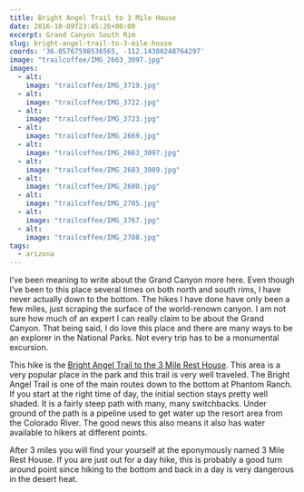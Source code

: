 ```yaml
---
title: Bright Angel Trail to 3 Mile House
date: 2016-10-09T23:45:26+00:00
excerpt: Grand Canyon South Rim
slug: bright-angel-trail-to-3-mile-house
coords: '36.05767598536565, -112.14380248764297'
image: "trailcoffee/IMG_2663_3097.jpg"
images:
  - alt: 
    image: "trailcoffee/IMG_3719.jpg"
  - alt: 
    image: "trailcoffee/IMG_3722.jpg"
  - alt: 
    image: "trailcoffee/IMG_3723.jpg"
  - alt: 
    image: "trailcoffee/IMG_2669.jpg"
  - alt: 
    image: "trailcoffee/IMG_2663_3097.jpg"
  - alt: 
    image: "trailcoffee/IMG_2683_3089.jpg"
  - alt: 
    image: "trailcoffee/IMG_2680.jpg"
  - alt: 
    image: "trailcoffee/IMG_2705.jpg"
  - alt: 
    image: "trailcoffee/IMG_3767.jpg"
  - alt: 
    image: "trailcoffee/IMG_2708.jpg"
tags:
  - arizona
---
```

I’ve been meaning to write about the Grand Canyon more here. Even though I’ve been to this place several times on both north and south rims, I have never actually down to the bottom. The hikes I have done have only been a few miles, just scraping the surface of the world-renown canyon. I am not sure how much of an expert I can really claim to be about the Grand Canyon. That being said, I do love this place and there are many ways to be an explorer in the National Parks. Not every trip has to be a monumental excursion.

This hike is the <a href="https://www.nps.gov/grca/planyourvisit/day-hiking.htm">Bright Angel Trail to the 3 Mile Rest House</a>. This area is a very popular place in the park and this trail is very well traveled. The Bright Angel Trail is one of the main routes down to the bottom at Phantom Ranch. If you start at the right time of day, the initial section stays pretty well shaded. It is a fairly steep path with many, many switchbacks. Under ground of the path is a pipeline used to get water up the resort area from the Colorado River. The good news this also means it also has water available to hikers at different points.

After 3 miles you will find your yourself at the eponymously named 3 Mile Rest House. If you are just out for a day hike, this is probably a good turn around point since hiking to the bottom and back in a day is very dangerous in the desert heat.

